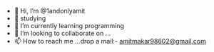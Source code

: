 - 👋 Hi, I’m @1andonlyamit
- 👀 studying
- 🌱 I’m currently learning programming
- 💞️ I’m looking to collaborate on ...
- 📫 How to reach me ...drop a mail:- amitmakar98602@gmail.com

<!---
1andonlyamit is a ✨ special ✨ repository because its `README.md` (this file) appears on your GitHub profile.
You can click the Preview link to take a look at your changes.
--->
